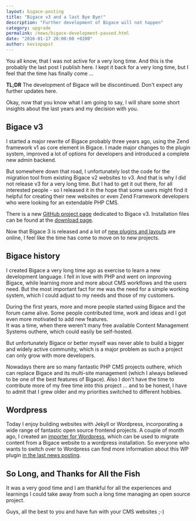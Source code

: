 ```yaml
---
layout: bigace-posting
title: "Bigace v3 and a last Bye Bye!"
description: "Further development of Bigace will not happen"
category: upgrade
permalink: /news/bigace-development-paused.html
date: "2016-01-17 20:00:00 +0200"
author: kevinpapst
---
```


You all know, that I was not active for a very long time. And this is the probably the last post I publish here. 
I kept it back for a very long time, but I feel that the time has finally come ... 
 
<p class="attention">
    <strong>TL;DR</strong> The development of Bigace will be discontinued. Don't expect any further updates here.
</p>

Okay, now that you know what I am going to say, I will share some short insights about the last years and my decision with you.

Bigace v3
---------
I started a major rewrite of Bigace probably three years ago, using the Zend framework v1 as core element in Bigace. I made major changes to the plugin system, improved a lot of options for developers and introduced a complete new admin backend.

But somewhere down that road, I unfortunately lost the code for the migration tool from existing Bigace v2 websites to v3. And that is why I did not release v3 for a very long time. But I had to get it out there, for all interested people - so I released it in the hope that some users might find it helpful for creating their new websites or even Zend Framework developers who were looking for an extendable PHP CMS.

There is a new [GitHub project page](https://github.com/bigace/bigace3) dedicated to Bigace v3. Installation files can be found at the [download page](/download.html).

Now that Bigace 3 is released and a lot of [new plugins and layouts](https://github.com/bigace/bigace3-extensions) are online, I feel like the time has come to move on to new projects.

Bigace history
--------------
I created Bigace a very long time ago as exercise to learn a new development language. I fell in love with PHP and 
went on improving Bigace, while learning more and more about CMS workflows and the users need. 
But the most important fact for me was the need for a simple working system, which I could adjust to my needs and those of my customers.

During the first years, more and more people started using Bigace and the forum came alive. 
Some people contributed time, work and ideas and I got even more motivated to add new features.  
It was a time, when there weren't many free available Content Management Systems outhere, which could easily be self-hosted.

But unfortunately Bigace or better myself was never able to build a bigger and widely active community, which is a major problem as such a project can only grow with more developers. 

Nowadays there are so many fantastic PHP CMS projects outhere, which can replace Bigace and its multi-site management (which I always believed to be one of the best features of Bigace).
Also I don't have the time to contribute more of my free time into this project ... and to be honest, I have to admit that I grew older and my priorities switched to different hobbies.
 
Wordpress
---------

Today I enjoy building websites with Jekyll or Wordpress, incorporating a wide range of fantastic open source frontend projects.
A couple of month ago, I created an [importer for Wordpress](/news/bigace-to-wordpress-importer.html), which can be used to migrate content from a Bigace website to a wordpress installation. 
So everyone who wants to switch over to Wordpress can find more information about this WP plugin [in the last news posting](/news/bigace-to-wordpress-importer.html).  

So Long, and Thanks for All the Fish
------------------------------------
It was a very good time and I am thankful for all the experiences and learnings I could take away from such a long time managing an open source project.

Guys, all the best to you and have fun with your CMS websites ;-)
 
